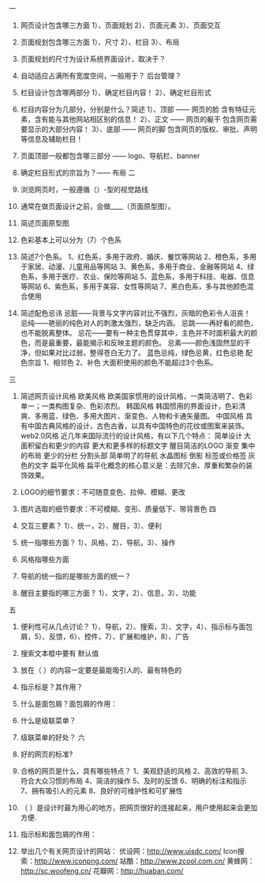 一
1.	网页设计包含哪三方面
1）、页面规划
2）、页面元素
3）、页面交互
2.	页面规划包含哪三方面
1）、尺寸
2）、栏目
3）、布局
3.	页面规划的尺寸为设计系统界面设计，取决于？

4.	自动适应占满所有宽度空间，一般用于？
后台管理？
5.	栏目设计包含哪两部分
1）、确定栏目内容！
2）、确定栏目形式
6.	栏目内容分为几部分，分别是什么？简述
1）、顶部 —— 网页的脸
含有特征元素，含有能与其他网站相区别的信息！
2）、正文 —— 网页的躯干
包含网页需要显示的大部分内容！
3）、底部 —— 网页的脚
包含网页的版权、审批、声明等信息及辅助栏目！
7.	页面顶部一般都包含哪三部分 —— logo、导航栏、banner
8.	确定栏目形式的宗旨为？—— 布局
二
1.	浏览网页时，一般遵循（）-型的视觉路线
2.	通常在做页面设计之前，会做____（页面原型图）。
3.	简述页面原型图
4.	色彩基本上可以分为（7）个色系
5.	简述7个色系。
1、红色系，多用于政府、婚庆、餐饮等网站
2、橙色系，多用于家居、动漫、儿童用品等网站
3、黄色系，多用于商业、金融等网站
4、绿色系，多用于医疗、农业、保险等网站
5、蓝色系，多用于科技、电器、信息等网站
6、紫色系，多用于美容、女性等网站
7、黑白色系，多与其他颜色混合使用
6.	简述配色忌讳
忌脏——背景与文字内容对比不强烈，灰暗的色彩令人沮丧！ 
忌纯——艳丽的纯色对人的刺激太强烈，缺乏内涵。 
忌跳——再好看的颜色，也不能脱离整体。
忌花——要有一种主色贯穿其中，主色并不时面积最大的颜色，而是最重要，最能揭示和反映主题的颜色。
	忌素——颜色浅固然显的干净，但如果对比过弱，整得苍白无力了。
	蓝色忌纯，绿色忌黄，红色忌艳
配色宗旨
1、相邻色
2、补色
大面积使用的颜色不能超过3个色系。

三
1.	简述网页设计风格
欧美风格
    欧美国家惯用的设计风格，一类简洁明了、色彩单一；一类构图复杂、色彩浓烈。
韩国风格
    韩国惯用的界面设计，色彩清爽、多用蓝、绿色、多用大图片、渐变色、人物和卡通矢量图。
中国风格
    具有中国古典风格的设计，古色古香，以具有中国特色的花纹或图案来装饰。
web2.0风格
  近几年来国际流行的设计风格，有以下几个特点： 
 简单设计     大面积留白和更少的内容       更大和更多样的标题文字
 醒目简洁的LOGO
 渐变
 集中的布局 
 更少的分栏 
 分割头部
 简单明了的导航
 水晶图标
 倒影
 标签或价格签 
 灰色的文字 
扁平化风格
扁平化概念的核心意义是：去除冗余、厚重和繁杂的装饰效果。 
2.	LOGO的细节要求：不可随意变色、拉伸、模糊、更改
3.	图片选取的细节要求：不可模糊、变形、质量低下、带背景色
四
1.	交互三要素？
1）、统一，2）、醒目，3）、便利
2.	统一指哪些方面？
    1）、风格，2）、导航，3）、操作
3.	风格指哪些方面
4.	导航的统一指的是哪些方面的统一？

5.	醒目主要指的哪三方面？
1）、文字，2）、信息，3）、功能


五
1.	便利性可从几点讨论？
1）、导航，2）、搜索，3）、文字，4）、指示标与面包屑，5）、反馈，6）、控件，7）、扩展和维护，8）、广告
2.	搜索文本框中要有
默认值
3.	放在（ ）的内容一定要是最能吸引人的、最有特色的
4.	指示标是？其作用？
5.	什么是面包屑？面包屑的作用：
6.	什么是级联菜单？
7.	级联菜单的好处？
六
1.	好的网页的标准?
2.	合格的网页是什么，具有哪些特点？
1、美观舒适的风格
2、高效的导航
3、符合大众习惯的布局
4、简洁的操作
5、及时的反馈
6、明确的标注和指示
7、拥有吸引人的元素
8、良好的可维护性和可扩展性

3.	（ ）是设计时最为用心的地方，把网页很好的连接起来，用户使用起来会更加方便.
4.	指示标和面包屑的作用：
5.	举出几个有关网页设计的网站：
优设网：http://www.uisdc.com/
Icon搜索：http://www.iconpng.com/
站酷：http://www.zcool.com.cn/
黄蜂网：http://sc.woofeng.cn/
花瓣网：http://huaban.com/
